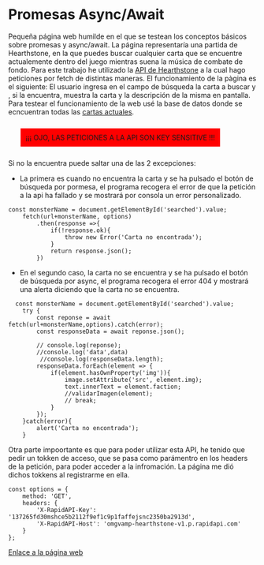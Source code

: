 # Promesas Async/Await
Pequeña página web humilde en el que se testean los conceptos básicos sobre promesas y async/await. La página representaría una partida de Hearthstone, en la que puedes buscar cualquier carta que se encuentre actualemente dentro del juego mientras suena la música de combate de fondo.
Para este trabajo he utilizado la [API de Hearthstone](https://rapidapi.com/omgvamp/api/hearthstone) a la cual hago peticiones por fetch de distintas maneras.
El funcionamiento de la pàgina es  el siguiente: El usuario ingresa en el campo de búsqueda la carta a buscar y , si la encuentra, muestra la carta y la descripción de la misma en pantalla.
Para testear el funcionamiento de la web usé la base de datos donde se ecncuentran todas las [cartas actuales](https://hearthstone.blizzard.com/es-es/cards/).
<p style="background-color:red; margin:5%; padding: 10px; width: fit-content;">¡¡¡ OJO, LAS PETICIONES A LA API SON KEY SENSITIVE !!!</p>
 Si no la encuentra puede saltar una de las 2 excepciones:

- La primera es cuando no encuentra la carta y se ha pulsado el botón de búsqueda por pormesa, el programa recogera el error de que la petición a la api ha fallado y se mostrará por consola un error personalizado.
  
``````
const monsterName = document.getElementById('searched').value;
    fetch(url+monsterName, options)
        .then(response =>{
            if(!response.ok){
                throw new Error('Carta no encontrada');
            }
            return response.json();
        })
``````
- En el segundo caso, la carta no se encuentra y se ha pulsado el botón de búsqueda por async, el programa recogera el error 404 y mostrará una alerta diciendo que la carta no se encuentra.
``````
  const monsterName = document.getElementById('searched').value;
    try {
        const reponse = await fetch(url+monsterName,options).catch(error);
        const responseData = await reponse.json();

        // console.log(reponse);
        //console.log('data',data)
         //console.log(responseData.length);
        responseData.forEach(element => {
            if(element.hasOwnProperty('img')){
                image.setAttribute('src', element.img);
                text.innerText = element.faction;
                //validarImagen(element);
                // break;
            }
        });
    }catch(error){
        alert('Carta no encontrada');
    }
``````
Otra parte impoortante es que para poder utilizar esta API, he tenido que pedir un tokken de acceso, que se pasa como parámentro en los headers de la petición, para poder acceder a la infromación. La página me dió dichos tokkens al registrarme en ella.
``````
const options = {
    method: 'GET',
    headers: {
        'X-RapidAPI-Key': '137265fd30mshce5b2112f9ef1c9p1faffejsnc2350ba2913d',
        'X-RapidAPI-Host': 'omgvamp-hearthstone-v1.p.rapidapi.com'
    }
};
``````
[Enlace a la página web](https://nainiglesias.github.io/T4.2Dev/)